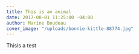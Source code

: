 ```yaml
---
title: This is an animal
date: 2017-08-01 11:25:00 -04:00
author: Marine Boudeau
cover_image: "/uploads/bonnie-kittle-88774.jpg"
---
```


Thisis a test